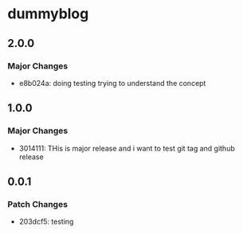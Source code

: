 # dummyblog

## 2.0.0

### Major Changes

- e8b024a: doing testing trying to understand the concept

## 1.0.0

### Major Changes

- 3014111: THis is major release and i want to test git tag and github release

## 0.0.1

### Patch Changes

- 203dcf5: testing
